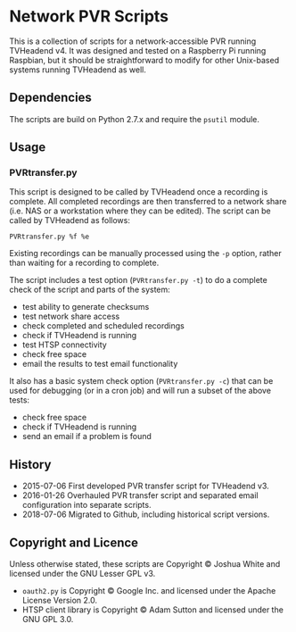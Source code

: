 # Network PVR Scripts
This is a collection of scripts for a network-accessible PVR running TVHeadend v4. It was designed and tested on a Raspberry Pi running Raspbian, but it should be straightforward to modify for other Unix-based systems running TVHeadend as well.

## Dependencies

The scripts are build on Python 2.7.x and require the `psutil` module.

## Usage

### PVRtransfer.py

This script is designed to be called by TVHeadend once a recording is complete. All completed recordings are then transferred to a network share (i.e. NAS or a workstation where they can be edited). The script can be called by TVHeadend as follows:

```
PVRtransfer.py %f %e
```

Existing recordings can be manually processed using the `-p` option, rather than waiting for a recording to complete.

The script includes a test option (`PVRtransfer.py -t`) to do a complete check of the script and parts of the system:

- test ability to generate checksums
- test network share access
- check completed and scheduled recordings
- check if TVHeadend is running
- test HTSP connectivity
- check free space
- email the results to test email functionality

It also has a basic system check option (`PVRtransfer.py -c`) that can be used for debugging (or in a cron job) and will run a subset of the above tests:

- check free space
- check if TVHeadend is running
- send an email if a problem is found


## History

* 2015-07-06 First developed PVR transfer script for TVHeadend v3.
* 2016-01-26 Overhauled PVR transfer script and separated email configuration into separate scripts.
* 2018-07-06 Migrated to Github, including historical script versions.

## Copyright and Licence

Unless otherwise stated, these scripts are Copyright © Joshua White and licensed under the GNU Lesser GPL v3.

* `oauth2.py` is Copyright © Google Inc. and licensed under the Apache License Version 2.0.
* HTSP client library is Copyright © Adam Sutton and licensed under the GNU GPL 3.0.
